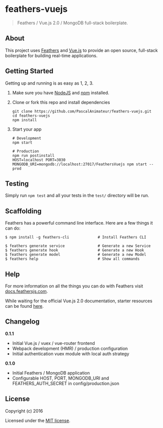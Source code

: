 # feathers-vuejs

> Feathers / Vue.js 2.0 / MongoDB full-stack boilerplate.

## About

This project uses [Feathers](http://feathersjs.com) and [Vue.js](http://vuejs.org/) to provide an open source, full-stack boilerplate for building real-time applications.

## Getting Started

Getting up and running is as easy as 1, 2, 3.

1. Make sure you have [NodeJS](https://nodejs.org/) and [npm](https://www.npmjs.com/) installed.
2. Clone or fork this repo and install dependencies
    
    ```
    git clone https://github.com/PascalAnimateur/feathers-vuejs.git
    cd feathers-vuejs
    npm install
    ```

3. Start your app
    
    ```
    # Development
    npm start
    
    # Production
    npm run postinstall
    HOST=localhost PORT=3030 MONGODB_URI=mongodb://localhost:27017/FeathersVuejs npm start --prod
    ```

## Testing

Simply run `npm test` and all your tests in the `test/` directory will be run.

## Scaffolding

Feathers has a powerful command line interface. Here are a few things it can do:

```
$ npm install -g feathers-cli             # Install Feathers CLI

$ feathers generate service               # Generate a new Service
$ feathers generate hook                  # Generate a new Hook
$ feathers generate model                 # Generate a new Model
$ feathers help                           # Show all commands
```

## Help

For more information on all the things you can do with Feathers visit [docs.feathersjs.com](http://docs.feathersjs.com).

While waiting for the official Vue.js 2.0 documentation, starter resources can be found [here](https://github.com/vuejs/vue/wiki/Vue-2.0-Beta---Starter-Resources). 

## Changelog

__0.1.1__

- Initial Vue.js / vuex / vue-router frontend
- Webpack development (HMR) / production configuration
- Initial authentication vuex module with local auth strategy

__0.1.0__

- Initial Feathers / MongoDB application
- Configurable HOST, PORT, MONGODB_URI and FEATHERS_AUTH_SECRET in config/production.json

## License

Copyright (c) 2016

Licensed under the [MIT license](LICENSE).
